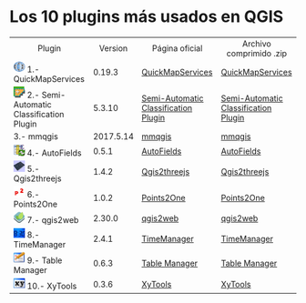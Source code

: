 # Los 10 plugins más usados en QGIS

<table style="width:100%">
<tr>
  <td align="center">Plugin</td>
<td align="center">Version</td>
<td align="center">Página oficial</td>
<td align="center">Archivo comprimido .zip</td>
</tr>
<tr>
<td> <img src="https://github.com/qgismexico/plugins/blob/master/iconos/quickmapservices.png" width="20" > 1.- QuickMapServices     </td>
  <td>
    0.19.3
  </td>
<td> <a href="https://plugins.qgis.org/plugins/quick_map_services/">QuickMapServices </td>
<td> <a href="https://github.com/qgismexico/plugins/blob/master/plugins/quick_map_services-0.19.3.zip">QuickMapServices </td>
</tr>
<tr>
<td> <img src="https://github.com/qgismexico/plugins/blob/master/iconos/semiautomaticclassification.png" width="20"> 2.- Semi-Automatic Classification Plugin  </td>
  <td>
    5.3.10
  </td>
<td> <a href="https://plugins.qgis.org/plugins/SemiAutomaticClassificationPlugin/">Semi-Automatic Classification Plugin </td>
<td> <a href="https://github.com/qgismexico/plugins/blob/master/plugins/SemiAutomaticClassificationPlugin-5.3.10.zip">Semi-Automatic Classification Plugin </td>
</tr>
</tr>
<tr>
<td>  3.- mmqgis  </td>
  <td>
    2017.5.14
  </td>
<td> <a href="https://plugins.qgis.org/plugins/mmqgis/">mmqgis </td>
<td> <a href="https://github.com/qgismexico/plugins/blob/master/plugins/mmqgis-2017.5.14.zip">mmqgis </td>
</tr>
<tr>
<td> <img src="https://github.com/qgismexico/plugins/blob/master/iconos/autofields.png" width="20"> 4.- AutoFields  </td>
  <td>
    0.5.1
  </td>
<td> <a href="https://plugins.qgis.org/plugins/AutoFields/">AutoFields </td>
<td> <a href="https://github.com/qgismexico/plugins/blob/master/plugins/AutoFields-0.5.1.zip">AutoFields </td>
</tr>
<tr>
<td> <img src="https://github.com/qgismexico/plugins/blob/master/iconos/qgis2threejs.png" width="20"> 5.- Qgis2threejs  </td>
  <td>
    1.4.2
  </td>
<td> <a href="https://plugins.qgis.org/plugins/Qgis2threejs/">Qgis2threejs </td>
<td> <a href="https://github.com/qgismexico/plugins/blob/master/plugins/Qgis2threejs-1.4.2.zip">Qgis2threejs </td>
</tr>
<tr>
<td> <img src="https://github.com/qgismexico/plugins/blob/master/iconos/points2one.png" width="20"> 6.- Points2One  </td>
  <td>
    1.0.2
  </td>
<td> <a href="https://plugins.qgis.org/plugins/points2one/">Points2One </td>
<td> <a href="https://github.com/qgismexico/plugins/blob/master/plugins/points2one-1.0.2.zip">Points2One </td>
</tr>
<tr>
<td> <img src="https://github.com/qgismexico/plugins/blob/master/iconos/qgis2web.png" width="20"> 7.- qgis2web  </td>
  <td>
    2.30.0
  </td>
<td> <a href="https://plugins.qgis.org/plugins/qgis2web/">qgis2web </td>
<td> <a href="https://github.com/qgismexico/plugins/blob/master/plugins/qgis2web-2.30.0.zip">qgis2web </td>
</tr>
<tr>
<td> <img src="https://github.com/qgismexico/plugins/blob/master/iconos/timemanager.png" width="20"> 8.- TimeManager  </td>
  <td>
    2.4.1
  </td>
<td> <a href="https://plugins.qgis.org/plugins/timemanager/">TimeManager </td>
<td> <a href="https://github.com/qgismexico/plugins/blob/master/plugins/timemanager-2.4.1.zip">TimeManager </td>
</tr>
<tr>
<td> <img src="https://github.com/qgismexico/plugins/blob/master/iconos/tablemanager.png" width="20"> 9.- Table Manager  </td>
  <td>
    0.6.3
  </td>
<td> <a href="https://plugins.qgis.org/plugins/tablemanager/">Table Manager </td>
<td> <a href="https://github.com/qgismexico/plugins/blob/master/plugins/tablemanager-0.6.3.zip">Table Manager </td>
</tr>
<tr>
<td> <img src="https://github.com/qgismexico/plugins/blob/master/iconos/xytools.png" width="20"> 10.- XyTools  </td>
  <td>
    0.3.6
  </td>
<td> <a href="https://plugins.qgis.org/plugins/xytools/">XyTools </td>
<td> <a href="https://github.com/qgismexico/plugins/blob/master/plugins/xytools-0.3.6.zip">XyTools </td>
</tr>
</table>
